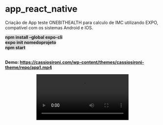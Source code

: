 # app_react_native
Criação de App teste ONEBITHEALTH para calculo de IMC utilizando EXPO, compatível com os sistemas Android e IOS.

<span style="background-color: #ddd;border-radius: 5px;"><strong>npm install –global expo-cli</strong></span><br>
<span style="background-color: #ddd;border-radius: 5px;"><strong>expo init nomedoprojeto</strong></span><br>
<span style="background-color: #ddd;border-radius: 5px;"><strong>npm start</strong></span><br>


<span></span><br>
<span><strong>Demo: https://cassiosironi.com/wp-content/themes/cassiosironi-theme/repo/app1.mp4 </strong></span><br>

<p align="center">
  <video src="cassiosironi.com/wp-content/themes/cassiosironi-theme/repo/app1.mp4" alt="App">
</p>



